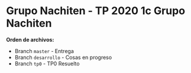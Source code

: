 # Grupo Nachiten - TP 2020 1c Grupo Nachiten

**Orden de archivos:**
* Branch `master` - Entrega
* Branch `desarrollo` - Cosas en progreso
* Branch `tp0` - TP0 Resuelto
